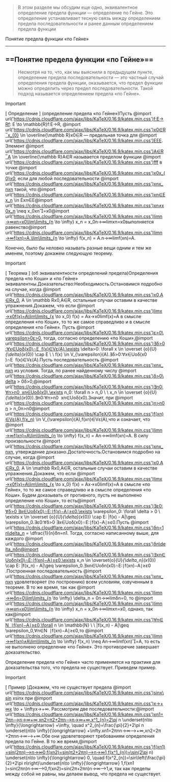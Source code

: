 > В этом разделе мы обсудим еще одно, эквивалентное определение предела функции — определение по Гейне. Это определение устанавливает тесную связь между определением предела последовательности и ранее данным определением предела функции

Понятие предела функции «по Гейне»

---

## ==Понятие предела функции «по Гейне»==

> Несмотря на то, что, как мы выяснили в предыдущем пункте, определение предела последовательности — это частный случай определения предела функции, оказывается, что предел функции можно определить через предел последовательности. Такой подход называется определением предела «по Гейне».

> [!important]  
> [ Определение ] (определение предела «по Гейне»)Пусть @import url('https://cdnjs.cloudflare.com/ajax/libs/KaTeX/0.16.9/katex.min.css')f:E→Rf: E \to \mathbb{R}f:E→R﻿, @import url('https://cdnjs.cloudflare.com/ajax/libs/KaTeX/0.16.9/katex.min.css')x0∈R‾x_{0} \in \overline{\mathbb R}x0​∈R﻿ — предельная точка для @import url('https://cdnjs.cloudflare.com/ajax/libs/KaTeX/0.16.9/katex.min.css')EEE﻿. Элемент @import url('https://cdnjs.cloudflare.com/ajax/libs/KaTeX/0.16.9/katex.min.css')A∈R‾A \in \overline{\mathbb R}A∈R﻿ называется пределом функции @import url('https://cdnjs.cloudflare.com/ajax/libs/KaTeX/0.16.9/katex.min.css')fff﻿ в точке @import url('https://cdnjs.cloudflare.com/ajax/libs/KaTeX/0.16.9/katex.min.css')x0x_{0}x0​﻿, если для любой последовательности @import url('https://cdnjs.cloudflare.com/ajax/libs/KaTeX/0.16.9/katex.min.css')xnx_nxn​﻿ такой, что:@import url('https://cdnjs.cloudflare.com/ajax/libs/KaTeX/0.16.9/katex.min.css')xn∈Ex_n \in Exn​∈E﻿@import url('https://cdnjs.cloudflare.com/ajax/libs/KaTeX/0.16.9/katex.min.css')xn≠x0x_n \neq x_0xn​=x0​﻿@import url('https://cdnjs.cloudflare.com/ajax/libs/KaTeX/0.16.9/katex.min.css')lim⁡n→∞xn=x0\lim\limits_{n \to \infty} x_n = x_0n→∞lim​xn​=x0​﻿выполняется равенство@import url('https://cdnjs.cloudflare.com/ajax/libs/KaTeX/0.16.9/katex.min.css')lim⁡n→∞f(xn)=A.\lim\limits_{n \to \infty} f(x_n) = A.n→∞lim​f(xn​)=A.  

Конечно, было бы неловко называть разные вещи одним и тем же именем, поэтому докажем следующую теорему.

> [!important]  
> [ Теорема ] (об эквивалентности определений предела)Определения предела «по Коши» и «по Гейне» эквивалентны.Доказательство:Необходимость.Остановимся подробно на случае, когда @import url('https://cdnjs.cloudflare.com/ajax/libs/KaTeX/0.16.9/katex.min.css')x0,A∈Rx_0, A \in \mathbb Rx0​,A∈R﻿, остальные случаи оставим в качестве упражнения.Докажем, что если @import url('https://cdnjs.cloudflare.com/ajax/libs/KaTeX/0.16.9/katex.min.css')lim⁡x→x0f(x)=A\lim\limits_{x \to x_0} f(x) = Ax→x0​lim​f(x)=A﻿ в смысле определения «по Коши», то то же самое справедливо и в смысле определения «по Гейне». Пусть @import url('https://cdnjs.cloudflare.com/ajax/libs/KaTeX/0.16.9/katex.min.css')ε>0\varepsilon>0ε>0﻿, тогда, согласно определению «по Коши»,@import url('https://cdnjs.cloudflare.com/ajax/libs/KaTeX/0.16.9/katex.min.css')∃δ>0:∀x∈Uoδ(x0)∩E  f(x)∈Vε(A).\exists \delta>0: \forall x \in \overset {o}{U}_{\delta}(x_{0}) \cap E \ \ f(x) \in V_{\varepsilon}(A).∃δ>0:∀x∈Uoδ​(x0​)∩E  f(x)∈Vε​(A).Пусть последовательность @import url('https://cdnjs.cloudflare.com/ajax/libs/KaTeX/0.16.9/katex.min.css')xnx_nxn​﻿ из условия. Тогда, по ранее найденному числу @import url('https://cdnjs.cloudflare.com/ajax/libs/KaTeX/0.16.9/katex.min.css')δ>0\delta > 0δ>0﻿,@import url('https://cdnjs.cloudflare.com/ajax/libs/KaTeX/0.16.9/katex.min.css')∃n0:∀n>n0  xn∈Uoδ(x0).\exists n_0: \forall n > n_0 \ \ x_n \in \overset {o}{U}_{\delta}(x_{0}).∃n0​:∀n>n0​  xn​∈Uoδ​(x0​).Значит, при @import url('https://cdnjs.cloudflare.com/ajax/libs/KaTeX/0.16.9/katex.min.css')n>n0n > n_0n>n0​﻿@import url('https://cdnjs.cloudflare.com/ajax/libs/KaTeX/0.16.9/katex.min.css')f(xn)∈Vε(A),f(x_n) \in V_{\varepsilon}(A),f(xn​)∈Vε​(A),что и означает, что @import url('https://cdnjs.cloudflare.com/ajax/libs/KaTeX/0.16.9/katex.min.css')lim⁡n→∞f(xn)=A\lim\limits_{n \to \infty} f(x_n) = An→∞lim​f(xn​)=A﻿. В силу произвольности @import url('https://cdnjs.cloudflare.com/ajax/libs/KaTeX/0.16.9/katex.min.css')xnx_nxn​﻿, утверждение доказано.Достаточность.Остановимся подробно на случае, когда @import url('https://cdnjs.cloudflare.com/ajax/libs/KaTeX/0.16.9/katex.min.css')x0,A∈Rx_0, A \in \mathbb Rx0​,A∈R﻿, остальные случаи оставим в качестве упражнения.Докажем, что если @import url('https://cdnjs.cloudflare.com/ajax/libs/KaTeX/0.16.9/katex.min.css')lim⁡x→x0f(x)=A\lim\limits_{x \to x_0} f(x) = Ax→x0​lim​f(x)=A﻿ в смысле «по Гейне», то то же самое справедливо и в смысле определения «по Коши». Будем доказывать от противного, пусть не выполнено определение «по Коши», то есть@import url('https://cdnjs.cloudflare.com/ajax/libs/KaTeX/0.16.9/katex.min.css')∃ε0:∀δ>0 ∃x∈Uoδ(x0)∩E:∣f(x)−A∣≥ε0.\exists \varepsilon_0: \forall \delta > 0 \ \exists x \in \overset {o}{U}_{\delta}(x_{0}) \cap E: |f(x) - A|\geq \varepsilon_0.∃ε0​:∀δ>0 ∃x∈Uoδ​(x0​)∩E:∣f(x)−A∣≥ε0​.Пусть @import url('https://cdnjs.cloudflare.com/ajax/libs/KaTeX/0.16.9/katex.min.css')δn=1n\delta_n = \dfrac{1}{n}δn​=n1​﻿. Тогда, согласно написанному выше, для каждого @import url('https://cdnjs.cloudflare.com/ajax/libs/KaTeX/0.16.9/katex.min.css')δn\delta_nδn​﻿@import url('https://cdnjs.cloudflare.com/ajax/libs/KaTeX/0.16.9/katex.min.css')∃xn∈Uoδn(x0)∩E:∣f(xn)−A∣≥ε0.\exists x_n \in \overset{o}{U}_{\delta_n}(x_{0}) \cap E: |f(x_n) - A|\geq \varepsilon_0.∃xn​∈Uoδn​​(x0​)∩E:∣f(xn​)−A∣≥ε0​.Построенная последовательность @import url('https://cdnjs.cloudflare.com/ajax/libs/KaTeX/0.16.9/katex.min.css')xnx_nxn​﻿ удовлетворяет (по построению) всем условиям, озвученным в теореме. В то же время, так как @import url('https://cdnjs.cloudflare.com/ajax/libs/KaTeX/0.16.9/katex.min.css')lim⁡n→∞δn=0\lim\limits_{n \to \infty} \delta_n = 0n→∞lim​δn​=0﻿, то @import url('https://cdnjs.cloudflare.com/ajax/libs/KaTeX/0.16.9/katex.min.css')lim⁡n→∞xn=x0\lim\limits_{n \to \infty} x_n = x_0n→∞lim​xn​=x0​﻿, однако, так как@import url('https://cdnjs.cloudflare.com/ajax/libs/KaTeX/0.16.9/katex.min.css')∀n∈N  ∣f(xn)−A∣≥ε0,\forall n \in \mathbb{N} \ \ |f(x_n) - A|\geq \varepsilon_0,∀n∈N  ∣f(xn​)−A∣≥ε0​,то @import url('https://cdnjs.cloudflare.com/ajax/libs/KaTeX/0.16.9/katex.min.css')lim⁡n→∞f(xn)≠A\lim\limits_{n \to \infty} f(x_n) \neq An→∞lim​f(xn​)=A﻿, то есть не выполнено определение «по Гейне». Это противоречие завершает доказательство.  

Определение предела «по Гейне» часто применяется на практике для доказательства того, что предела не существует. Приведем пример.

> [!important]  
> [ Пример ]Докажем, что не существует предела @import url('https://cdnjs.cloudflare.com/ajax/libs/KaTeX/0.16.9/katex.min.css')sin⁡x\sin xsinx﻿ при @import url('https://cdnjs.cloudflare.com/ajax/libs/KaTeX/0.16.9/katex.min.css')x→+∞x \to + \inftyx→+∞﻿. Рассмотрим две последовательности:@import url('https://cdnjs.cloudflare.com/ajax/libs/KaTeX/0.16.9/katex.min.css')xn1=2πn⟶n→∞+∞,xn2=π2+2πn⟶n→∞+∞.x^1_{n}=2\pi n \underset{n\to \infty}{\longrightarrow} +\infty, \quad x^2_{n}=\frac{\pi}{2}+2\pi n \underset{n\to \infty}{\longrightarrow} +\infty.xn1​=2πnn→∞⟶​+∞,xn2​=2π​+2πnn→∞⟶​+∞.Обе они удовлетворяют требованиям определения предела по Гейне. В то же время,@import url('https://cdnjs.cloudflare.com/ajax/libs/KaTeX/0.16.9/katex.min.css')f(xn1)=sin⁡(2πn)⟶n→∞0,f(xn2)=sin⁡(π2+2πn)⟶n→∞1,f(x^1_{n})=\sin(2\pi n) \underset{n\to \infty}{\longrightarrow} 0, \quad f(x^2_{n})=\sin\left(\frac{\pi}{2}+2\pi n\right)\underset{n\to \infty}{\longrightarrow} 1,f(xn1​)=sin(2πn)n→∞⟶​0,f(xn2​)=sin(2π​+2πn)n→∞⟶​1,и, так как пределы между собой не равны, мы делаем вывод, что предела не существует.
